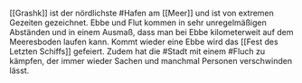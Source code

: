 [[Grashk]] ist der nördlichste #Hafen am [[Meer]] und ist von extremen Gezeiten gezeichnet. Ebbe und Flut kommen in sehr unregelmäßigen Abständen und in einem Ausmaß, dass man bei Ebbe kilometerweit auf dem Meeresboden laufen kann. Kommt wieder eine Ebbe wird das [[Fest des Letzten Schiffs]] gefeiert.
Zudem hat die #Stadt mit einem #Fluch zu kämpfen, der immer wieder Sachen und manchmal Personen verschwinden lässt.